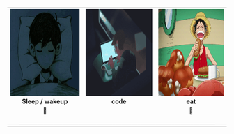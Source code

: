 <table align="center">
  <tr>
    <td align="center">
      <img src="assets/sleep.gif" width="200" height="200" /><br />
      <strong>Sleep / wakeup</strong><br />
    </td>
    <td align="center">
      <img src="assets/code.gif" width="200" height="200" /><br />
      <strong>code</strong>
    </td>
    <td align="center">
      <img src="assets/eat.gif" width="200" height="200" /><br />
      <strong>eat</strong>
    </td>
  </tr>
  <tr>
    <td align="center">🔼</td>
    <td></td>
    <td align="center">🔽</td>
  </tr>
  <tr>
    <td colspan="3" align="center">
      <code> _______________________________________________________________ </code>
    </td>
  </tr>
</table>
